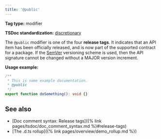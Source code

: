 ```yaml
---
title: '@public'
---
```


**Tag type:** modifier

**TSDoc standardization:** [discretionary](https://github.com/microsoft/tsdoc/blob/master/tsdoc/src/details/Standardization.ts)

The `@public` modifier is one of the four **release tags**. It indicates that an API item has been officially
released, and is now part of the supported contract for a package. If the [SemVer](https://semver.org/) versioning
scheme is used, then the API signature cannot be changed without a MAJOR version increment.

**Usage example:**

```ts
/**
 * This is some example documentation.
 * @public
 */
export function doSomething(): void {}
```

## See also

- [Doc comment syntax: Release tags]({% link pages/tsdoc/doc_comment_syntax.md %}#release-tags)
- [The .d.ts rollup]({% link pages/overview/demo_rollup.md %})
